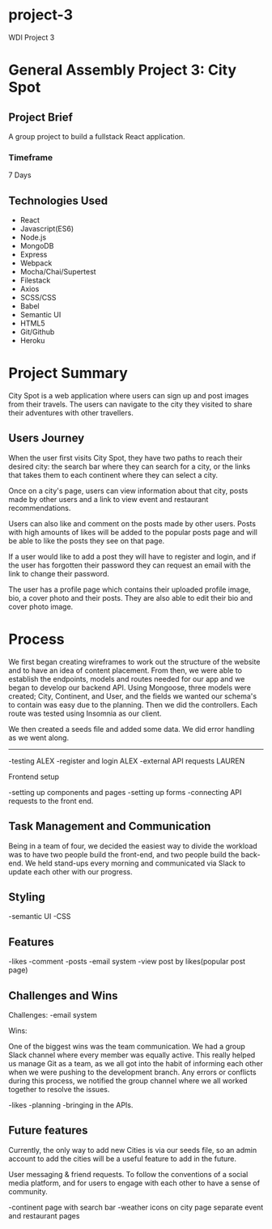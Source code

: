 # project-3
WDI Project 3

# General Assembly Project 3: City Spot

## Project Brief

A group project to build a fullstack React application.

### Timeframe

7 Days

## Technologies Used
* React
* Javascript(ES6)
* Node.js
* MongoDB
* Express
* Webpack
* Mocha/Chai/Supertest
* Filestack
* Axios
* SCSS/CSS
* Babel
* Semantic UI
* HTML5
* Git/Github
* Heroku

# Project Summary

City Spot is a web application where users can sign up and post images from their travels. The users can navigate to the city they visited to share their adventures with other travellers.

## Users Journey

When the user first visits City Spot, they have two paths to reach their desired city: the search bar where they can search for a city, or the links that takes them to each continent where they can select a city.

Once on a city's page, users can view information about that city, posts made by other users and a link to view event and restaurant recommendations.

Users can also like and comment on the posts made by other users. Posts with high amounts of likes will be added to the popular posts page and will be able to like the posts they see on that page.

If a user would like to add a post they will have to register and login, and if the user has forgotten their password they can request an email with the link to change their password.

The user has a profile page which contains their uploaded profile image, bio, a cover photo and their posts. They are also able to edit their bio and cover photo image.

# Process

We first began creating wireframes to work out the structure of the website and to have an idea of content placement. From then, we were able to establish the endpoints, models and routes needed for our app and we began to develop our backend API. Using Mongoose, three models were created; City, Continent, and User, and the fields we wanted our schema's to contain was easy due to the planning. Then we did the controllers. Each route was tested using Insomnia as our client.

We then created a seeds file and added some data.
We did error handling as we went along.

------------------------------
-testing ALEX
-register and login ALEX
-external API requests LAUREN

Frontend setup

-setting up components and pages
-setting up forms
-connecting API requests to the front end.

## Task Management and Communication

Being in a team of four, we decided the easiest way to divide the workload was to have two people build the front-end, and two people build the back-end. We held stand-ups every morning and communicated via Slack to update each other with our progress.

## Styling

-semantic UI
-CSS

## Features

-likes
-comment
-posts
-email system
-view post by likes(popular post page)

## Challenges and Wins
Challenges:
-email system

Wins:

One of the biggest wins was the team communication. We had a group Slack channel where every member was equally active. This really helped us manage Git as a team, as we all got into the habit of informing each other when we were pushing to the development branch. Any errors or conflicts during this process, we notified the group channel where we all worked together to resolve the issues.

-likes
-planning
-bringing in the APIs.

## Future features

Currently, the only way to add new Cities is via our seeds file, so an admin account to add the cities will be a useful feature to add in the future.

User messaging & friend requests. To follow the conventions of a social media platform, and for users to engage with each other to have a sense of community.

-continent page with search bar
-weather icons on city page separate event and restaurant pages
